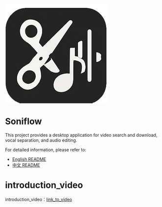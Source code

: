 ![logo](./logo.png)

# Soniflow

This project provides a desktop application for video search and download, vocal separation, and audio editing.

For detailed information, please refer to:
*   [English README](README_en.md)
*   [中文 README](README_zh.md)

# introduction_video #

introduction_video：[link_to_video](https://www.bilibili.com/video/BV1Jfu8zoEUk/?vd_source=3b6e9d5090caeed07f2e257285de8091)
